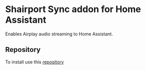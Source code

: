 # Shairport Sync addon for Home Assistant

Enables Airplay audio streaming to Home Assistant.

## Repository

To install use this [repository](https://github.com/pascal1337/addon-shairport-sync)
